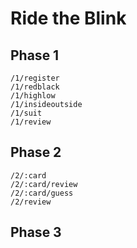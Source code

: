 # Ride the Blink

## Phase 1

`/1/register`  
`/1/redblack`  
`/1/highlow`  
`/1/insideoutside`  
`/1/suit`  
`/1/review`  

## Phase 2

`/2/:card`  
`/2/:card/review`  
`/2/:card/guess`  
`/2/review`  

## Phase 3

